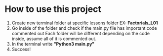 # How to use this project 

1. Create new terminal folder at specific lessons folder 
    EX: __Factorials_L01__
2. Go inside of the folder and check if the main.py file has important code commented out 
    Each folder will be different depending on the code inside, assume all of it is commented out.
3. In the terminal write __"Python3 main.py"__
4. Success! 
 